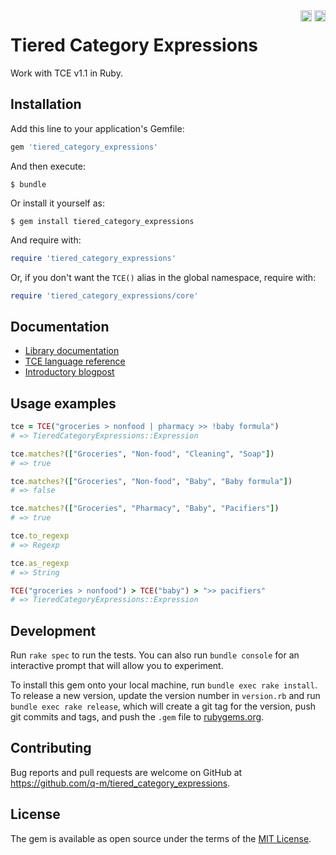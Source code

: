 <div style="float: right">
<a href="https://badge.fury.io/rb/tiered_category_expressions"><img src="https://badge.fury.io/rb/tiered_category_expressions.svg" alt="Rubygem" height="18" /></a>
<a href="https://travis-ci.org/q-m/tiered_category_expressions/"><img src="https://travis-ci.org/q-m/tiered_category_expressions.svg?branch=master" alt="Travis CI" height="18"/></a>
</div>

# Tiered Category Expressions

Work with TCE v1.1 in Ruby.

## Installation

Add this line to your application's Gemfile:

```ruby
gem 'tiered_category_expressions'
```

And then execute:

    $ bundle

Or install it yourself as:

    $ gem install tiered_category_expressions

And require with:

```ruby
require 'tiered_category_expressions'
```

Or, if you don't want the `TCE()` alias in the global namespace, require with:

```ruby
require 'tiered_category_expressions/core'
```

## Documentation

  - [Library documentation](https://www.rubydoc.info/gems/tiered_category_expressions/)
  - [TCE language reference](https://www.rubydoc.info/gems/tiered_category_expressions/file/LANGREF.md)
  - [Introductory blogpost](https://developers.thequestionmark.org/2019/07/24/pattern-matching-expert-system-classification)

## Usage examples

```ruby
tce = TCE("groceries > nonfood | pharmacy >> !baby formula")
# => TieredCategoryExpressions::Expression

tce.matches?(["Groceries", "Non-food", "Cleaning", "Soap"])
# => true

tce.matches?(["Groceries", "Non-food", "Baby", "Baby formula"])
# => false

tce.matches?(["Groceries", "Pharmacy", "Baby", "Pacifiers"])
# => true

tce.to_regexp
# => Regexp

tce.as_regexp
# => String

TCE("groceries > nonfood") > TCE("baby") > ">> pacifiers"
# => TieredCategoryExpressions::Expression
```

## Development

Run `rake spec` to run the tests. You can also run `bundle console` for an interactive prompt that will allow you to experiment.

To install this gem onto your local machine, run `bundle exec rake install`. To release a new version, update the version number in `version.rb` and run `bundle exec rake release`, which will create a git tag for the version, push git commits and tags, and push the `.gem` file to [rubygems.org](https://rubygems.org).

## Contributing

Bug reports and pull requests are welcome on GitHub at https://github.com/q-m/tiered_category_expressions.

## License

The gem is available as open source under the terms of the [MIT License](http://opensource.org/licenses/MIT).
